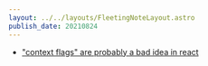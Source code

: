 ```yaml
---
layout: ../../layouts/FleetingNoteLayout.astro
publish_date: 20210824
---
```


- ["context flags" are probably a bad idea in react](https://betterprogramming.pub/how-one-conditional-can-entangle-your-react-app-b817aa47718a)
